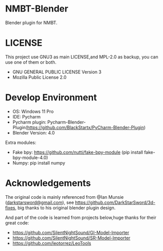 # NMBT-Blender
Blender plugin for NMBT.

# LICENSE
This project use GNU3 as main LICENSE,and MPL-2.0 as backup, you can use one of them or both.
- GNU GENERAL PUBLIC LICENSE Version 3
- Mozilla Public License 2.0

# Develop Environment
- OS: Windows 11 Pro
- IDE: Pycharm
- Pycharm plugin: Pycharm-Blender-Plugin(https://github.com/BlackStartx/PyCharm-Blender-Plugin)
- Blender Version: 4.0

Extra modules: 
- Fake bpy: https://github.com/nutti/fake-bpy-module (pip install fake-bpy-module-4.0)
- Numpy: pip install numpy

# Acknowledgements
The original code is mainly referenced from @Ian Munsie (darkstarsword@gmail.com), see https://github.com/DarkStarSword/3d-fixes,
big thanks to his original blender plugin design.

And part of the code is learned from projects below,huge thanks for their great code:
- https://github.com/SilentNightSound/GI-Model-Importer
- https://github.com/SilentNightSound/SR-Model-Importer
- https://github.com/leotorrez/LeoTools
